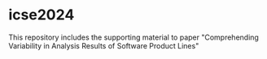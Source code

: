 # icse2024

This repository includes the supporting material to paper "Comprehending Variability in Analysis Results of Software Product Lines"
